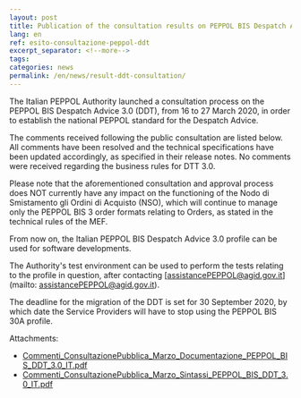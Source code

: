 ```yaml
---
layout: post
title: Publication of the consultation results on PEPPOL BIS Despatch Advice 3.0 (DDT)
lang: en
ref: esito-consultazione-peppol-ddt
excerpt_separator: <!--more-->
tags:
categories: news
permalink: /en/news/result-ddt-consultation/
---
```


The Italian PEPPOL Authority launched a consultation process on the PEPPOL BIS Despatch Advice 3.0 (DDT), from 16 to 27 March 2020, in order to establish the national PEPPOL standard for the Despatch Advice.

The comments received following the public consultation are listed below. All comments have been resolved and the technical specifications have been updated accordingly, as specified in their release notes. No comments were received regarding the business rules for DTT 3.0.

Please note that the aforementioned consultation and approval process does NOT currently have any impact on the functioning of the Nodo di Smistamento gli Ordini di Acquisto (NSO), which will continue to manage only the PEPPOL BIS 3 order formats relating to Orders, as stated in the technical rules of the MEF.

From now on, the Italian PEPPOL BIS Despatch Advice 3.0 profile can be used for software developments.

The Authority's test environment can be used to perform the tests relating to the profile in question, after contacting [assistancePEPPOL@agid.gov.it](mailto: assistancePEPPOL@agid.gov.it).

The deadline for the migration of the DDT is set for 30 September 2020, by which date the Service Providers will have to stop using the PEPPOL BIS 30A profile.

Attachments:

- [Commenti_ConsultazionePubblica_Marzo_Documentazione_PEPPOL_BIS_DDT_3.0_IT.pdf](/attachments/Commenti_ConsultazionePubblica_Marzo_Documentazione_PEPPOL_BIS_DDT_3.0_IT.pdf)
- [Commenti_ConsultazionePubblica_Marzo_Sintassi_PEPPOL_BIS_DDT_3.0_IT.pdf](/attachments/Commenti_ConsultazionePubblica_Marzo_Sintassi_PEPPOL_BIS_DDT_3.0_IT.pdf)
